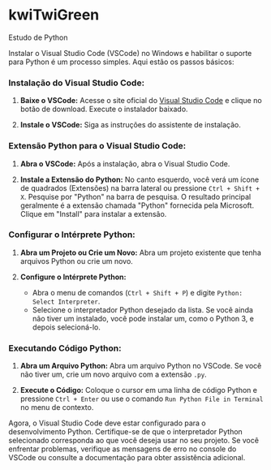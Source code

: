 # kwiTwiGreen
Estudo de Python

Instalar o Visual Studio Code (VSCode) no Windows e habilitar o suporte para Python é um processo simples. Aqui estão os passos básicos:

### Instalação do Visual Studio Code:

1. **Baixe o VSCode:**
   Acesse o site oficial do [Visual Studio Code](https://code.visualstudio.com/) e clique no botão de download. Execute o instalador baixado.

2. **Instale o VSCode:**
   Siga as instruções do assistente de instalação.

### Extensão Python para o Visual Studio Code:

1. **Abra o VSCode:**
   Após a instalação, abra o Visual Studio Code.

2. **Instale a Extensão do Python:**
   No canto esquerdo, você verá um ícone de quadrados (Extensões) na barra lateral ou pressione `Ctrl + Shift + X`. Pesquise por "Python" na barra de pesquisa. O resultado principal geralmente é a extensão chamada "Python" fornecida pela Microsoft. Clique em "Install" para instalar a extensão.

### Configurar o Intérprete Python:

1. **Abra um Projeto ou Crie um Novo:**
   Abra um projeto existente que tenha arquivos Python ou crie um novo.

2. **Configure o Intérprete Python:**
   - Abra o menu de comandos (`Ctrl + Shift + P`) e digite `Python: Select Interpreter`.
   - Selecione o interpretador Python desejado da lista. Se você ainda não tiver um instalado, você pode instalar um, como o Python 3, e depois selecioná-lo.

### Executando Código Python:

1. **Abra um Arquivo Python:**
   Abra um arquivo Python no VSCode. Se você não tiver um, crie um novo arquivo com a extensão `.py`.

2. **Execute o Código:**
   Coloque o cursor em uma linha de código Python e pressione `Ctrl + Enter` ou use o comando `Run Python File in Terminal` no menu de contexto.

Agora, o Visual Studio Code deve estar configurado para o desenvolvimento Python. Certifique-se de que o interpretador Python selecionado corresponda ao que você deseja usar no seu projeto. Se você enfrentar problemas, verifique as mensagens de erro no console do VSCode ou consulte a documentação para obter assistência adicional.
